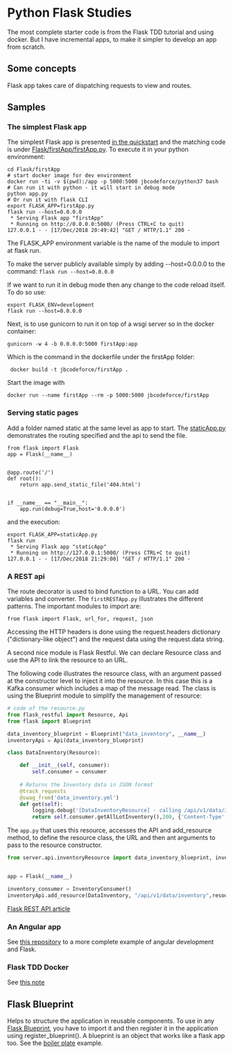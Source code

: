 # Python Flask Studies

The most complete starter code is from the Flask TDD tutorial and using docker.  But I have incremental apps, to make it simpler to develop an app from scratch.

## Some concepts

Flask app takes care of dispatching requests to view and routes.

## Samples

### The simplest Flask app

The simplest Flask app is presented [in the quickstart](http://flask.pocoo.org/docs/1.0/quickstart/) and the matching code is under [Flask/firstApp/firstApp.py](https://github.com/jbcodeforce/python-code/blob/master/Flask/helloworld/firstApp.py). To execute it in your python environment:

```shell
cd Flask/firstApp
# start docker image for dev environment
docker run -ti -v $(pwd):/app -p 5000:5000 jbcodeforce/python37 bash
# Can run it with python - it will start in debug mode
python app.py
# Or run it with flask CLI
export FLASK_APP=firstApp.py
flask run --host=0.0.0.0
 * Serving Flask app "firstApp"
 * Running on http://0.0.0.0:5000/ (Press CTRL+C to quit)
127.0.0.1 - - [17/Dec/2018 20:49:42] "GET / HTTP/1.1" 200 -
```
The FLASK_APP environment variable is the name of the module to import at flask run.

To make the server publicly available simply by adding --host=0.0.0.0 to the command: `flask run --host=0.0.0.0`

If we want to run it in debug mode then any change to the code reload itself. To do so use: 

```
export FLASK_ENV=development
flask run --host=0.0.0.0
```

Next, is to use gunicorn to run it on top of a wsgi server so in the docker container:

```shell
gunicorn -w 4 -b 0.0.0.0:5000 firstApp:app
```

Which is the command in the dockerfile under the firstApp folder:

```shell
 docker build -t jbcodeforce/firstApp .
```

Start the image with

```
docker run --name firstApp --rm -p 5000:5000 jbcodeforce/firstApp
```


### Serving static pages

Add a folder named static at the same level as app to start. The [staticApp.py](https://github.com/jbcodeforce/python-code/blob/master/Flask/staticServe/staticApp.py) demonstrates the routing specified and the api to send the file.

```
from flask import Flask
app = Flask(__name__)


@app.route('/')
def root():
    return app.send_static_file('404.html')


if __name__ == "__main__":
    app.run(debug=True,host='0.0.0.0')
```

and the execution:

```
export FLASK_APP=staticApp.py
flask run
 * Serving Flask app "staticApp"
 * Running on http://127.0.0.1:5000/ (Press CTRL+C to quit)
127.0.0.1 - - [17/Dec/2018 21:29:00] "GET / HTTP/1.1" 200 -
```

### A REST api

The route decorator is used to bind function to a URL. You can add variables and converter. The `firstRESTApp.py` illustrates the different patterns. The important modules to import are:

```
from flask import Flask, url_for, request, json
```

Accessing the HTTP headers is done using the request.headers dictionary ("dictionary-like object") and the request data using the request.data string.

A second nice module is Flask Restful. We can declare Resource class and use the API to link the resource to an URL.

The following code illustrates the resource class, with an argument passed at the constructor level to inject it into the resource. In this case this is a Kafka consumer which includes a map of the message read. The class is using the Blueprint module to simplify the management of resource:

```python
# code of the resource.py
from flask_restful import Resource, Api
from flask import Blueprint

data_inventory_blueprint = Blueprint("data_inventory", __name__)
inventoryApi = Api(data_inventory_blueprint)

class DataInventory(Resource):  

    def __init__(self, consumer):
        self.consumer = consumer
    
    # Returns the Inventory data in JSON format
    @track_requests
    @swag_from('data_inventory.yml')
    def get(self):
        logging.debug('[DataInventoryResource] - calling /api/v1/data/inventory endpoint')
        return self.consumer.getAllLotInventory(),200, {'Content-Type' : 'application/json'}
```

The `app.py` that uses this resource, accesses the API and add_resource method, to define the resource class, the URL and then ant arguments to pass to the resource constructor.

```python
from server.api.inventoryResource import data_inventory_blueprint, inventoryApi, DataInventory


app = Flask(__name__)

inventory_consumer = InventoryConsumer()
inventoryApi.add_resource(DataInventory, "/api/v1/data/inventory",resource_class_kwargs={'consumer':inventory_consumer})

```

[Flask REST API article](https://blog.luisrei.com/articles/flaskrest.html)

### An Angular app

See [this repository](https://jbcodeforce.github.io/angular-sandbox) to a more complete example of angular development and Flask.

### Flask TDD Docker

See [this note](./flask-tdd-docker.md)

## Flask Blueprint

Helps to structure the application in reusable components. To use in any [Flask Blueprint](https://realpython.com/flask-blueprint/), you have to import it and then register it in the application using register_blueprint(). A blueprint is an object that works like a flask app too. See the [boiler plate](https://github.com/jbcodeforce/python-code/blob/master/Flask/boilerPlate) example.